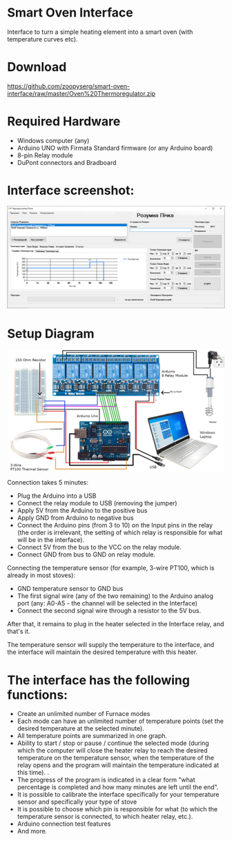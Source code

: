 # Smart Oven Interface
Interface to turn a simple heating element into a smart oven (with temperature curves etc).

# Download

https://github.com/zoopyserg/smart-oven-interface/raw/master/Oven%20Thermoregulator.zip


# Required Hardware

- Windows computer (any)
- Arduino UNO with Firmata Standard firmware (or any Arduino board)
- 8-pin Relay module
- DuPont connectors and Bradboard

# Interface screenshot:

![Alt text](assets/img/oven%20demo2.png?raw=true "Screenshot")

# Setup Diagram

![Alt text](assets/img/Scheme.png?raw=true "Diagram")

Connection takes 5 minutes:

- Plug the Arduino into a USB
- Connect the relay module to USB (removing the jumper)
- Apply 5V from the Arduino to the positive bus
- Apply GND from Arduino to negative bus
- Connect the Arduino pins (from 3 to 10) on the Input pins in the relay (the order is irrelevant, the setting of which relay is responsible for what will be in the interface).
- Connect 5V from the bus to the VCC on the relay module.
- Connect GND from bus to GND on relay module.

Connecting the temperature sensor (for example, 3-wire PT100, which is already in most stoves):
- GND temperature sensor to GND bus
- The first signal wire (any of the two remaining) to the Arduino analog port (any: A0-A5 - the channel will be selected in the Interface)
- Connect the second signal wire through a resistor to the 5V bus.

After that, it remains to plug in the heater selected in the Interface relay, and that's it.

The temperature sensor will supply the temperature to the interface, and the interface will maintain the desired temperature with this heater.

# The interface has the following functions:
- Create an unlimited number of Furnace modes
- Each mode can have an unlimited number of temperature points (set the desired temperature at the selected minute).
- All temperature points are summarized in one graph.
- Ability to start / stop or pause / continue the selected mode (during which the computer will close the heater relay to reach the desired temperature on the temperature sensor, when the temperature of the relay opens and the program will maintain the temperature indicated at this time). .
- The progress of the program is indicated in a clear form "what percentage is completed and how many minutes are left until the end".
- It is possible to calibrate the interface specifically for your temperature sensor and specifically your type of stove
- It is possible to choose which pin is responsible for what (to which the temperature sensor is connected, to which heater relay, etc.).
- Arduino connection test features
- And more.
